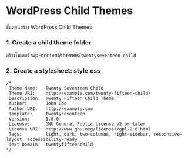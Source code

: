 # WordPress Child Themes
ขั้นตอนสร้าง WordPress Child Themes

### 1. Create a child theme folder
สร้างโพเดอร์ wp-content/themes/`twentyseventeen-child`

### 2. Create a stylesheet: style.css
```
/*
 Theme Name:   Twenty Seventeen Child
 Theme URI:    http://example.com/twenty-fifteen-child/
 Description:  Twenty Fifteen Child Theme
 Author:       John Doe
 Author URI:   http://example.com
 Template:     twentyseventeen
 Version:      1.0.0
 License:      GNU General Public License v2 or later
 License URI:  http://www.gnu.org/licenses/gpl-2.0.html
 Tags:         light, dark, two-columns, right-sidebar, responsive-layout, accessibility-ready
 Text Domain:  twentyfifteenchild
*/

```
